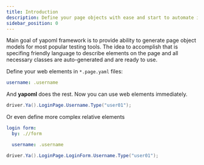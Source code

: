 ```yaml
---
title: Introduction
description: Define your page objects with ease and start to automate immediatelly
sidebar_position: 0
---
```


Main goal of yapoml framework is to provide ability to generate page object models for most popular testing tools. The idea to accomplish that is specifing friendly language to describe elements on the page and all necessary classes are auto-generated and are ready to use.

Define your web elements in `*.page.yaml` files:
```yaml title="Login.page.yaml"
username: .username
```

And **yapoml** does the rest. Now you can use web elements immediately.
```csharp 
driver.Ya().LoginPage.Username.Type("user01");
```

Or even define more complex relative elements
```yaml title="Login.page.yaml"
login form:
  by: .//form

  username: .username
```

```csharp
driver.Ya().LoginPage.LoginForm.Username.Type("user01");
```